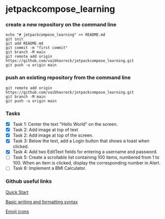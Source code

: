 # jetpackcompose_learning

### create a new repository on the command line
```
echo "# jetpackcompose_learning" >> README.md
git init
git add README.md
git commit -m "first commit"
git branch -M main
git remote add origin https://github.com/vaibhavrock/jetpackcompose_learning.git
git push -u origin main
```
### push an existing repository from the command line
```
git remote add origin https://github.com/vaibhavrock/jetpackcompose_learning.git
git branch -M main
git push -u origin main
```

### Tasks
- [x] Task 1: Center the text "Hello World" on the screen.
- [x] Task 2: Add image at top of text
- [x] Task 2: Add image at top of the screen.
- [x] Task 3: Below the text, add a Login button that shows a toast when clicked.
- [x] Task 4: Add two EditText fields for entering a username and password.
- [ ] Task 5: Create a scrollable list containing 100 items, numbered from 1 to 100. When an item is clicked, display the corresponding number in Alert.
- [ ] Task 6: Implement a BMI Calculator.

### Github useful links

[Quick Start](https://docs.github.com/en/get-started/writing-on-github/getting-started-with-writing-and-formatting-on-github/quickstart-for-writing-on-github)

[Basic writing and formatting syntax](https://docs.github.com/en/get-started/writing-on-github/getting-started-with-writing-and-formatting-on-github/basic-writing-and-formatting-syntax)

[Emoji icons](https://gist.github.com/rxaviers/7360908)
